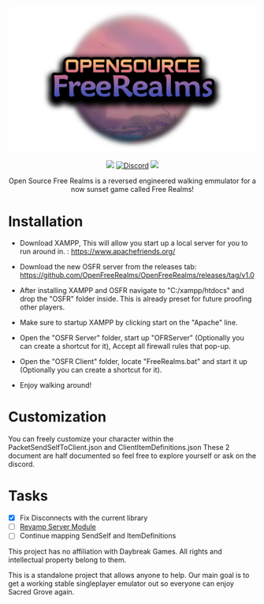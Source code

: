 <p align="center"><img src="res/OSFR.png"></p>

<p align="center">
    <a href="https://github.com/OpenFreeRealms/OpenFreeRealms/releases"><img src="https://img.shields.io/github/v/release/OpenFreeRealms/OpenFreeRealms?style=for-the-badge"></a>
    <a href="https://discord.gg/GD5vDXr9Zm"><img src="https://img.shields.io/badge/chat-on%20discord-7289da.svg?logo=discord&style=for-the-badge" alt="Discord"></a>
    <img src="https://img.shields.io/github/downloads/OpenFreeRealms/OpenFreeRealms/total?style=for-the-badge">
    
</p>

<p align="center">
Open Source Free Realms is a reversed engineered walking emmulator for a now sunset game called Free Realms!
</p>

# Installation
 - Download XAMPP, This will allow you start up a local server for you to run around in. : https://www.apachefriends.org/

 - Download the new OSFR server from the releases tab: https://github.com/OpenFreeRealms/OpenFreeRealms/releases/tag/v1.0

 - After installing XAMPP and OSFR navigate to "C:/xampp/htdocs" and drop the "OSFR" folder inside. This is already preset for future proofing other players.

 - Make sure to startup XAMPP by clicking start on the "Apache" line.

 - Open the "OSFR Server" folder, start up "OFRServer" (Optionally you can create a shortcut for it), Accept all firewall rules that pop-up.

 - Open the "OSFR Client" folder, locate "FreeRealms.bat" and start it up (Optionally you can create a shortcut for it).

 - Enjoy walking around!

# Customization
You can freely customize your character within the PacketSendSelfToClient.json and ClientItemDefinitions.json
These 2 document are half documented so feel free to explore yourself or ask on the discord.

# Tasks
- [x] Fix Disconnects with the current library
- [ ] [Revamp Server Module](https://github.com/OpenFreeRealms/OpenFreeRealms/issues/3)
- [ ] Continue mapping SendSelf and ItemDefinitions

This project has no affiliation with Daybreak Games. All rights and intellectual property belong to them.

This is a standalone project that allows anyone to help. Our main goal is to get a working stable singleplayer emulator out so everyone can enjoy Sacred Grove again.
